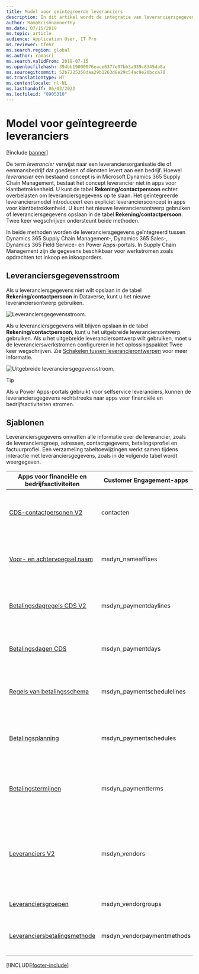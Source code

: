 ```yaml
---
title: Model voor geïntegreerde leveranciers
description: In dit artikel wordt de integratie van leveranciersgegevens tussen apps voor financiën en bedrijfsactiviteiten en Dataverse beschreven.
author: RamaKrishnamoorthy
ms.date: 07/15/2019
ms.topic: article
audience: Application User, IT Pro
ms.reviewer: tfehr
ms.search.region: global
ms.author: ramasri
ms.search.validFrom: 2019-07-15
ms.openlocfilehash: 394bb19000076eace6377e07bb3a939c8345da8a
ms.sourcegitcommit: 52b7225350daa29b1263d8e29c54ac9e20bcca70
ms.translationtype: HT
ms.contentlocale: nl-NL
ms.lasthandoff: 06/03/2022
ms.locfileid: "8905310"
---
```

# <a name="integrated-vendor-master"></a>Model voor geïntegreerde leveranciers

[!include [banner](../../includes/banner.md)]



De term *leverancier* verwijst naar een leveranciersorganisatie die of eenmansbedrijf dat goederen of diensten levert aan een bedrijf. Hoewel *leverancier* een bestaand concept is in Microsoft Dynamics 365 Supply Chain Management, bestaat het concept leverancier niet in apps voor klantbetrokkenheid. U kunt de tabel **Rekening/contactpersoon** echter overbelasten om leveranciersgegevens op te slaan. Het geïntegreerde leveranciersmodel introduceert een expliciet leveranciersconcept in apps voor klantbetrokkenheid. U kunt het nieuwe leveranciersontwerp gebruiken of leveranciersgegevens opslaan in de tabel **Rekening/contactpersoon**. Twee keer wegschrijven ondersteunt beide methoden.

In beide methoden worden de leveranciersgegevens geïntegreerd tussen Dynamics 365 Supply Chain Management-, Dynamics 365 Sales-, Dynamics 365 Field Service- en Power Apps-portals. In Supply Chain Management zijn de gegevens beschikbaar voor werkstromen zoals opdrachten tot inkoop en inkooporders.

## <a name="vendor-data-flow"></a>Leveranciersgegevensstroom

Als u leveranciersgegevens niet wilt opslaan in de tabel **Rekening/contactpersoon** in Dataverse, kunt u het nieuwe leveranciersontwerp gebruiken.

![Leveranciersgegevensstroom.](media/dual-write-vendor-data-flow.png)

Als u leveranciersgegevens wilt blijven opslaan in de tabel **Rekening/contactpersoon**, kunt u het uitgebreide leveranciersontwerp gebruiken. Als u het uitgebreide leveranciersontwerp wilt gebruiken, moet u de leverancierswerkstromen configureren in het oplossingspakket Twee keer wegschrijven. Zie [Schakelen tussen leverancierontwerpen](vendor-switch.md) voor meer informatie.

![Uitgebreide leveranciersgegevensstroom.](media/dual-write-vendor-detail.jpg)

> [!TIP]
> Als u Power Apps-portals gebruikt voor selfservice leveranciers, kunnen de leveranciersgegevens rechtstreeks naar apps voor financiële en bedrijfsactiviteiten stromen.

## <a name="templates"></a>Sjablonen

Leveranciersgegevens omvatten alle informatie over de leverancier, zoals de leveranciersgroep, adressen, contactgegevens, betalingsprofiel en factuurprofiel. Een verzameling tabeltoewijzingen werkt samen tijdens interactie met leveranciersgegevens, zoals in de volgende tabel wordt weergegeven.

Apps voor financiële en bedrijfsactiviteiten | Customer Engagement-apps     | Beschrijving
----------------------------|-----------------------------|------------
[CDS-contactpersonen V2](mapping-reference.md#115) | contacten | Met deze sjabloon worden alle primaire, secundaire en tertiaire contactgegevens voor zowel klanten als leveranciers gesynchroniseerd.
[Voor- en achtervoegsel naam](mapping-reference.md#155) | msdyn_nameaffixes | Met deze sjabloon worden referentiegegevens over voor- en achtervoegsels van namen voor zowel klanten als leveranciers gesynchroniseerd.
[Betalingsdagregels CDS V2](mapping-reference.md#157) | msdyn_paymentdaylines | Met deze sjabloon worden referentiegegevens over betalingsdagregels voor zowel klanten als leveranciers gesynchroniseerd.
[Betalingsdagen CDS](mapping-reference.md#158) | msdyn_paymentdays | Met deze sjabloon worden referentiegegevens over betalingsdagen voor zowel klanten als leveranciers gesynchroniseerd.
[Regels van betalingsschema](mapping-reference.md#159) | msdyn_paymentschedulelines | Met deze sjabloon worden referentiegegevens over betalingsschemaregels voor zowel klanten als leveranciers gesynchroniseerd.
[Betalingsplanning](mapping-reference.md#160) | msdyn_paymentschedules | Met deze sjabloon worden referentiegegevens over betalingsschema's voor zowel klanten als leveranciers gesynchroniseerd.
[Betalingstermijnen](mapping-reference.md#161) | msdyn_paymentterms | Met deze sjabloon worden referentiegegevens over betalingsvoorwaarden (voorwaarden voor betaling) voor zowel klanten als leveranciers gesynchroniseerd.
[Leveranciers V2](mapping-reference.md#202) | msdyn_vendors | Door integratie met apps voor financiële en bedrijfsactiviteiten kunnen bedrijven die een aangepaste oplossing voor leveranciers gebruiken, profiteren van het kant-en-klare leveranciersconcept dat in Dataverse wordt geïntroduceerd.
[Leveranciersgroepen](mapping-reference.md#200) | msdyn_vendorgroups | Met deze sjabloon worden leveranciersgroepgegevens gesynchroniseerd.
[Leveranciersbetalingsmethode](mapping-reference.md#201) | msdyn_vendorpaymentmethods | Met deze sjabloon worden gegevens over de betalingsmethoden van leveranciers gesynchroniseerd.

[!INCLUDE[footer-include](../../../../includes/footer-banner.md)]
